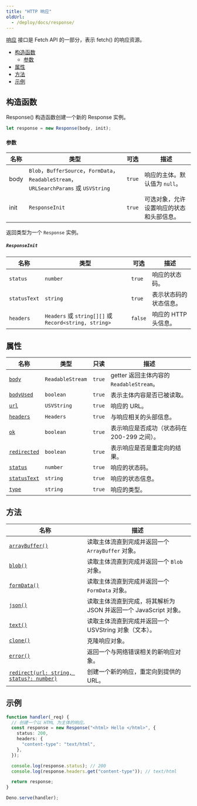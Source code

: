 ```yaml
---
title: "HTTP 响应"
oldUrl:
  - /deploy/docs/response/
---
```


[响应](https://developer.mozilla.org/zh-CN/docs/Web/API/Response)
接口是 Fetch API 的一部分，表示 fetch() 的响应资源。

- [构造函数](#构造函数)
  - [参数](#参数)
- [属性](#属性)
- [方法](#方法)
- [示例](#示例)

## 构造函数

Response() 构造函数创建一个新的 Response 实例。

```ts
let response = new Response(body, init);
```

#### 参数

| 名称 | 类型                                                                                    | 可选 | 描述                                                                   |
| ---- | --------------------------------------------------------------------------------------- | ---- | ---------------------------------------------------------------------- |
| body | `Blob`，`BufferSource`，`FormData`，`ReadableStream`，`URLSearchParams` 或 `USVString` | `true` | 响应的主体。默认值为 `null`。                                           |
| init | `ResponseInit`                                                                          | `true` | 可选对象，允许设置响应的状态和头部信息。                             |

返回类型为一个 `Response` 实例。

##### `ResponseInit`

| 名称         | 类型                                                  | 可选 | 描述                                                      |
| ------------ | ----------------------------------------------------- | ---- | --------------------------------------------------------- |
| `status`     | `number`                                              | `true` | 响应的状态码。                                         |
| `statusText` | `string`                                              | `true` | 表示状态码的状态信息。                                    |
| `headers`    | `Headers` 或 `string[][]` 或 `Record<string, string>` | `false` | 响应的 HTTP 头信息。                                     |

## 属性

| 名称                       | 类型             | 只读 | 描述                                                        |
| -------------------------- | ---------------- | ---- | ----------------------------------------------------------- |
| [`body`][body]             | `ReadableStream` | `true` | getter 返回主体内容的 `ReadableStream`。                  |
| [`bodyUsed`][bodyused]     | `boolean`        | `true` | 表示主体内容是否已被读取。                                  |
| [`url`][url]               | `USVString`      | `true` | 响应的 URL。                                               |
| [`headers`][headers]       | `Headers`        | `true` | 与响应相关的头部信息。                                     |
| [`ok`][ok]                 | `boolean`        | `true` | 表示响应是否成功（状态码在 200-299 之间）。                |
| [`redirected`][redirected] | `boolean`        | `true` | 表示响应是否是重定向的结果。                                |
| [`status`][status]         | `number`         | `true` | 响应的状态码。                                            |
| [`statusText`][statustext] | `string`         | `true` | 响应的状态信息。                                          |
| [`type`][type]             | `string`         | `true` | 响应的类型。                                              |

## 方法

| 名称                                                 | 描述                                                                                    |
| ---------------------------------------------------- | --------------------------------------------------------------------------------------- |
| [`arrayBuffer()`][arraybuffer]                       | 读取主体流直到完成并返回一个 `ArrayBuffer` 对象。                                       |
| [`blob()`][blob]                                     | 读取主体流直到完成并返回一个 `Blob` 对象。                                             |
| [`formData()`][formdata]                             | 读取主体流直到完成并返回一个 `FormData` 对象。                                         |
| [`json()`][json]                                     | 读取主体流直到完成，将其解析为 JSON 并返回一个 JavaScript 对象。                       |
| [`text()`][text]                                     | 读取主体流直到完成并返回一个 USVString 对象（文本）。                                  |
| [`clone()`][clone]                                   | 克隆响应对象。                                                                         |
| [`error()`][error]                                   | 返回一个与网络错误相关的新响应对象。                                                  |
| [`redirect(url: string, status?: number)`][redirect] | 创建一个新的响应，重定向到提供的 URL。                                               |

## 示例

```ts
function handler(_req) {
  // 创建一个以 HTML 为主体的响应。
  const response = new Response("<html> Hello </html>", {
    status: 200,
    headers: {
      "content-type": "text/html",
    },
  });

  console.log(response.status); // 200
  console.log(response.headers.get("content-type")); // text/html

  return response;
}

Deno.serve(handler);
```

[clone]: https://developer.mozilla.org/zh-CN/docs/Web/API/Response/clone
[error]: https://developer.mozilla.org/zh-CN/docs/Web/API/Response/error
[redirect]: https://developer.mozilla.org/zh-CN/docs/Web/API/Response/redirect
[body]: https://developer.mozilla.org/zh-CN/docs/Web/API/Body/body
[bodyused]: https://developer.mozilla.org/zh-CN/docs/Web/API/Body/bodyUsed
[url]: https://developer.mozilla.org/zh-CN/docs/Web/API/Request/url
[headers]: https://developer.mozilla.org/zh-CN/docs/Web/API/Request/headers
[ok]: https://developer.mozilla.org/zh-CN/docs/Web/API/Response/ok
[redirected]: https://developer.mozilla.org/zh-CN/docs/Web/API/Response/redirected
[status]: https://developer.mozilla.org/zh-CN/docs/Web/API/Response/status
[statustext]: https://developer.mozilla.org/zh-CN/docs/Web/API/Response/statusText
[type]: https://developer.mozilla.org/zh-CN/docs/Web/API/Response/type
[method]: https://developer.mozilla.org/zh-CN/docs/Web/API/Request/method
[readablestream]: https://developer.mozilla.org/zh-CN/docs/Web/API/ReadableStream
[arraybuffer]: https://developer.mozilla.org/zh-CN/docs/Web/API/Body/arrayBuffer
[blob]: https://developer.mozilla.org/zh-CN/docs/Web/API/Body/blob
[json]: https://developer.mozilla.org/zh-CN/docs/Web/API/Body/json
[text]: https://developer.mozilla.org/zh-CN/docs/Web/API/Body/text
[formdata]: https://developer.mozilla.org/zh-CN/docs/Web/API/Body/formdata